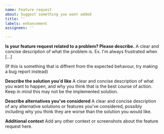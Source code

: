```yaml
---
name: Feature request
about: Suggest something you want added
title: ''
labels: enhancement
assignees: ''

---
```


**Is your feature request related to a problem? Please describe.**
A clear and concise description of what the problem is. Ex. I'm always frustrated when [...]

(If this is something that is diffrent from the expected behavour, try making a bug report instead)

**Describe the solution you'd like**
A clear and concise description of what you want to happen, and why you think that is the best course of action. Keep in mind this may not be the implemented solution. 

**Describe alternatives you've considered**
A clear and concise description of any alternative solutions or features you've considered, possibly including why you think they are worse than the solution you would like. 

**Additional context**
Add any other context or screenshots about the feature request here.
